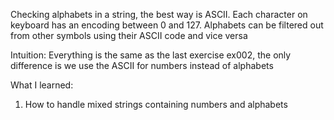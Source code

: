 Checking alphabets in a string, the best way is ASCII. Each character on keyboard has an encoding between 0 and 127.
Alphabets can be filtered out from other symbols using their ASCII code and vice versa

Intuition: Everything is the same as the last exercise ex002, the only difference is we use the ASCII for numbers instead of alphabets


What I learned:
1. How to handle mixed strings containing numbers and alphabets
